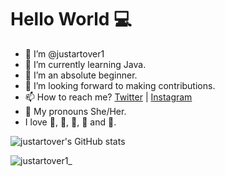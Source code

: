  # Hello World :computer:
- 👋 I’m @justartover1
- 👀 I’m currently learning Java.
- 🌱 I’m an absolute beginner.
- :handshake: I’m looking forward to making contributions.
- 📫 How to reach me? [Twitter](https://twitter.com/justartover) | [Instagram](https://www.instagram.com/justartover/)
- :woman: My pronouns She/Her.
- I love :chocolate_bar:, :ramen:, :ice_cream:, :musical_note: and :dog:. 

![justartover's GitHub stats](https://github-readme-stats.vercel.app/api?username=justartover1&show_icons=true&theme=radical)

![justartover1_](https://user-images.githubusercontent.com/97979186/151951806-73122df1-3bb1-44b7-b522-d65596f54d28.png)

<!---
[![Top Langs](https://github-readme-stats.vercel.app/api/top-langs/?username=justartover1&langs_count=8)](https://github.com/anuraghazra/github-readme-stats)

[![Top Langs](https://github-readme-stats.vercel.app/api/top-langs/?username=justartover1&layout=compact)](https://github.com/justartover1/github-readme-stats)

justartover1/justartover1 is a ✨ special ✨ repository because its `README.md` (this file) appears on your GitHub profile.
You can click the Preview link to take a look at your changes.
--->


